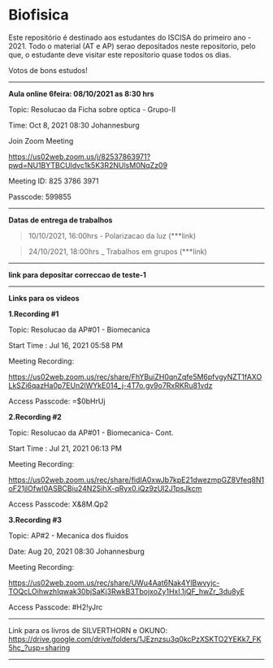 # Biofisica

Este repositório é destinado aos estudantes do ISCISA do primeiro ano - 2021. Todo o material (AT e AP) serao depositados neste repositorio, pelo que, o estudante deve visitar este repositorio quase todos os dias. 

Votos de bons estudos!

-------------------------------------------------------------------------------------------------------------------------------

**Aula online 6feira: 08/10/2021  as 8:30 hrs**

Topic: Resolucao da Ficha sobre optica - Grupo-II

Time: Oct 8, 2021 08:30 Johannesburg

Join Zoom Meeting

https://us02web.zoom.us/j/82537863971?pwd=NU1BYTBCUldvc1k5K3R2NUlsM0NqZz09

Meeting ID: 825 3786 3971

Passcode: 599855

--------------------------------------------------------------------------------------------------------------------------------

**Datas de entrega de trabalhos**

> 10/10/2021, 16:00hrs - Polarizacao da luz (***link)

> 24/10/2021, 18:00hrs  _ Trabalhos em grupos (***link)



















-------------------------------------------------------

**link para depositar correccao de teste-1**



-------------------------------------------------------------------------------------------------------------------

**Links para os videos**

**1.Recording #1**

Topic: Resolucao da AP#01 - Biomecanica

Start Time : Jul 16, 2021 05:58 PM

Meeting Recording:

https://us02web.zoom.us/rec/share/FhYBuiZH0qnZqfe5M6pfvgyNZT1fAXOLkSZi6qazHa0p7EUn2lWYkE014_j-4T7o.gv9o7RxRKRu81vdz

Access Passcode: =$0bHrUj

**2.Recording #2**

Topic: Resolucao da AP#01 - Biomecanica- Cont.

Start Time : Jul 21, 2021 06:13 PM

Meeting Recording:

https://us02web.zoom.us/rec/share/fidIA0xwJb7kpE21dwezmpGZ8Vfeq8N1oF21jlOfwI0ASBCBiu24N2SihX-qRyx0.iQz9zUl2J1psJkcm

Access Passcode: X&8M.Qp2

**3.Recording #3**

Topic: AP#2 - Mecanica dos fluidos

Date: Aug 20, 2021 08:30 Johannesburg

Meeting Recording:

https://us02web.zoom.us/rec/share/UWu4Aat6Nak4YlBwvyjc-TOQcLOihwzhIqwak30bjSaKj3RwkB3TbojxoZy1HxI.1jQF_hwZr_3du8yE

Access Passcode: #H2!yJrc

















----------------------------------------------------------------------------------------------------------------------------------

Link para os livros de SILVERTHORN e OKUNO: https://drive.google.com/drive/folders/1JEznzsu3q0kcPzXSKTO2YEKk7_FK5hc_?usp=sharing

------------------------------------------------------------------------------------------------------------------------------------
